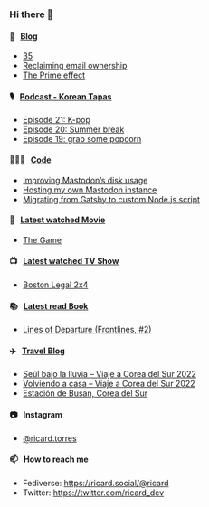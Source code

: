 ### Hi there 👋

#### 📝 &nbsp;&nbsp;[Blog](https://ricard.blog)

- [35](https://ricard.blog/personal/35/)
- [Reclaiming email ownership](https://ricard.blog/rant/reclaiming-email-ownership/)
- [The Prime effect](https://ricard.blog/rant/the-prime-effect/)

#### 🎙 &nbsp;&nbsp;[Podcast - Korean Tapas](https://koreantapas.show/)

- [Episode 21: K-pop](https://anchor.fm/korean-tapas/episodes/Episode-21-K-pop-e1q1fp6)
- [Episode 20: Summer break](https://anchor.fm/korean-tapas/episodes/Episode-20-Summer-break-e1m0mtv)
- [Episode 19: grab some popcorn](https://anchor.fm/korean-tapas/episodes/Episode-19-grab-some-popcorn-e1l68ul)

#### 👨🏻‍💻 &nbsp;&nbsp;[Code](https://ricard.dev)

- [Improving Mastodon’s disk usage](https://ricard.dev/improving-mastodons-disk-usage/)
- [Hosting my own Mastodon instance](https://ricard.dev/hosting-my-own-mastodon-instance/)
- [Migrating from Gatsby to custom Node.js script](https://ricard.dev/migrating-from-gatsby-to-custom-node-js-script/)

#### 🍿 &nbsp;&nbsp;[Latest watched Movie](https://quicoto.github.io/reviews/movies/)

- [The Game](https://quicoto.github.io/reviews/movies/the-game/)

#### 📺 &nbsp;&nbsp;[Latest watched TV Show](https://quicoto.github.io/reviews/tv-shows)

- [Boston Legal 2x4](https://quicoto.github.io/reviews/tv-shows/boston-legal/2x4)

#### 📚 &nbsp;&nbsp;[Latest read Book](https://ricard.blog/books/)

- [Lines of Departure (Frontlines, #2)](https://www.goodreads.com/review/show/4926241592?utm_medium=api&amp;utm_source=rss)

#### ✈️ &nbsp;&nbsp;[Travel Blog](https://www.quicoto.com/)

- [Seúl bajo la lluvia – Viaje a Corea del Sur 2022](https://www.quicoto.com/seul-bajo-la-lluvia-viaje-a-corea-del-sur-2022/)
- [Volviendo a casa – Viaje a Corea del Sur 2022](https://www.quicoto.com/volviendo-a-casa-viaje-a-corea-del-sur-2022/)
- [Estación de Busan, Corea del Sur](https://www.quicoto.com/estacion-de-busan-corea-del-sur/)

#### 📷 &nbsp;&nbsp;Instagram
- [@ricard.torres](https://www.instagram.com/ricard.torres/)

#### 📫 &nbsp;&nbsp;How to reach me

- Fediverse: https://ricard.social/@ricard
- Twitter: https://twitter.com/ricard_dev
